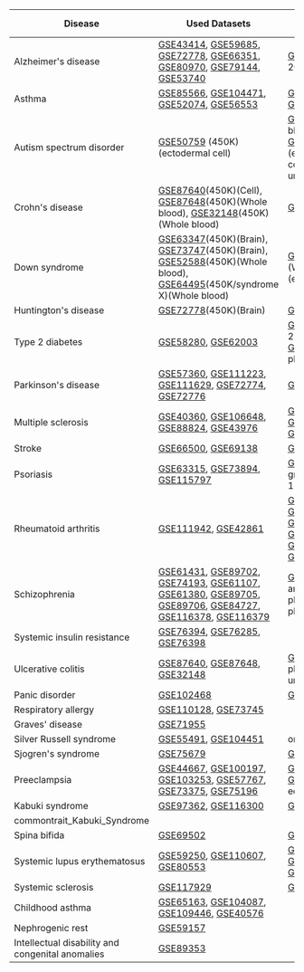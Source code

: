 | Disease | Used Datasets | External Datasets | Train Datasets |Test Datasets | Validation Datasets | Priority(1-3) | Filename |
|---------|--------------|--------------|---------|--------------|--------------|---|---|
| Alzheimer's disease                        | [GSE43414](https://www.ncbi.nlm.nih.gov/geo/query/acc.cgi?acc=GSE43414), [GSE59685](https://www.ncbi.nlm.nih.gov/geo/query/acc.cgi?acc=GSE59685), [GSE72778](https://www.ncbi.nlm.nih.gov/geo/query/acc.cgi?acc=GSE72778), [GSE66351](https://www.ncbi.nlm.nih.gov/geo/query/acc.cgi?acc=GSE66351), [GSE80970](https://www.ncbi.nlm.nih.gov/geo/query/acc.cgi?acc=GSE80970), [GSE79144](https://www.ncbi.nlm.nih.gov/geo/query/acc.cgi?acc=GSE79144), [GSE53740](https://www.ncbi.nlm.nih.gov/geo/query/acc.cgi?acc=GSE53740) | [GSE208623](https://www.ncbi.nlm.nih.gov/geo/query/acc.cgi?acc=GSE208623), [GSE153712](https://www.ncbi.nlm.nih.gov/geo/query/acc.cgi?acc=GSE153712), [GSE125895](https://www.ncbi.nlm.nih.gov/geo/query/acc.cgi?acc=GSE125895)(450k), [GSE45776](https://www.ncbi.nlm.nih.gov/geo/query/acc.cgi?acc=GSE45776)(27k), [GSE57361](https://www.ncbi.nlm.nih.gov/geo/query/acc.cgi?acc=GSE57361)(450k and 2000) |GSE66351|GSE80970|GSE208623| 3| commontrait_AD |
| Asthma                                      | [GSE85566](https://www.ncbi.nlm.nih.gov/geo/query/acc.cgi?acc=GSE85566), [GSE104471](https://www.ncbi.nlm.nih.gov/geo/query/acc.cgi?acc=GSE104471), [GSE52074](https://www.ncbi.nlm.nih.gov/geo/query/acc.cgi?acc=GSE52074), [GSE56553](https://www.ncbi.nlm.nih.gov/geo/query/acc.cgi?acc=GSE56553) |  [GSE210843](https://www.ncbi.nlm.nih.gov/geo/query/acc.cgi?acc=GSE210843)(450K and others), [GSE157651](https://www.ncbi.nlm.nih.gov/geo/query/acc.cgi?acc=GSE157651) (450K), [GSE85228](https://www.ncbi.nlm.nih.gov/geo/query/acc.cgi?acc=GSE85228)(Other platform), [GSE40736](https://www.ncbi.nlm.nih.gov/geo/query/acc.cgi?acc=GSE40736)(450K)                                                                                                                 |GSE85566 GSE104471 |GSE85566 GSE104471  |GSE52074 |3|commontrait_Asthma|
| Autism spectrum disorder                   | [GSE50759](https://www.ncbi.nlm.nih.gov/geo/query/acc.cgi?acc=GSE50759) (450K)(ectodermal cell)                                | [GSE164563](https://www.ncbi.nlm.nih.gov/geo/query/acc.cgi?acc=GSE164563)(450K)(Whole blood), [GSE99935](https://www.ncbi.nlm.nih.gov/geo/query/acc.cgi?acc=GSE99935)(Other platform), [GSE131706](https://www.ncbi.nlm.nih.gov/geo/query/acc.cgi?acc=GSE131706)(450K)(Whole blood), [GSE109905](https://www.ncbi.nlm.nih.gov/geo/query/acc.cgi?acc=GSE109905)(450K)(Whole blood), [GSE119981](https://www.ncbi.nlm.nih.gov/geo/query/acc.cgi?acc=GSE119981)(Hiseq 2000 and other), [GSE108785](https://www.ncbi.nlm.nih.gov/geo/query/acc.cgi?acc=GSE108785)(450K)(Whole blood), [GSE67615](https://www.ncbi.nlm.nih.gov/geo/query/acc.cgi?acc=GSE67615)(Hiseq 2000), [GSE109042](https://www.ncbi.nlm.nih.gov/geo/query/acc.cgi?acc=GSE109042)(450K / FASD)(epithelial cells), [GSE80261](https://www.ncbi.nlm.nih.gov/geo/query/acc.cgi?acc=GSE80261)(450K / FASD)(epithelial cells), [GSE53924](https://www.ncbi.nlm.nih.gov/geo/query/acc.cgi?acc=GSE53924)(450K)(frontal cortex), [GSE53162](https://www.ncbi.nlm.nih.gov/geo/query/acc.cgi?acc=GSE53162)(450K / post mortem)(frontal cortex), [GSE27044](https://www.ncbi.nlm.nih.gov/geo/query/acc.cgi?acc=GSE27044)(27K / Seems uncurated), [GSE38608](https://www.ncbi.nlm.nih.gov/geo/query/acc.cgi?acc=GSE38608)(27K), [GSE21395](https://www.ncbi.nlm.nih.gov/geo/query/acc.cgi?acc=GSE21395)(Other platform / Unsure about quality)                                         |GSE109905 GSE164563 | GSE109905 GSE164563|GSE108785 GSE109042|3|
| Crohn's disease                            | [GSE87640](https://www.ncbi.nlm.nih.gov/geo/query/acc.cgi?acc=GSE87640)(450K)(Cell), [GSE87648](https://www.ncbi.nlm.nih.gov/geo/query/acc.cgi?acc=GSE87648)(450K)(Whole blood), [GSE32148](https://www.ncbi.nlm.nih.gov/geo/query/acc.cgi?acc=GSE32148)(450K)(Whole blood) | [GSE105798](https://www.ncbi.nlm.nih.gov/geo/query/acc.cgi?acc=GSE105798)(450K)(tissue), [GSE138311](https://www.ncbi.nlm.nih.gov/geo/query/acc.cgi?acc=GSE138311)(850K), [GSE81961](https://www.ncbi.nlm.nih.gov/geo/query/acc.cgi?acc=GSE81961)(450K)(Whole blood)                                      | | | |3|
| Down syndrome                              | [GSE63347](https://www.ncbi.nlm.nih.gov/geo/query/acc.cgi?acc=GSE63347)(450K)(Brain), [GSE73747](https://www.ncbi.nlm.nih.gov/geo/query/acc.cgi?acc=GSE73747)(450K)(Brain), [GSE52588](https://www.ncbi.nlm.nih.gov/geo/query/acc.cgi?acc=GSE52588)(450K)(Whole blood), [GSE64495](https://www.ncbi.nlm.nih.gov/geo/query/acc.cgi?acc=GSE64495)(450K/syndrome X)(Whole blood) | [GSE174555](https://www.ncbi.nlm.nih.gov/geo/query/acc.cgi?acc=GSE174555)(450K)(Whole blood), [GSE160637](https://www.ncbi.nlm.nih.gov/geo/query/acc.cgi?acc=GSE160637)(Other platform), [GSE107211](https://www.ncbi.nlm.nih.gov/geo/query/acc.cgi?acc=GSE107211)(450K)(Whole blood), [GSE74519](https://www.ncbi.nlm.nih.gov/geo/query/acc.cgi?acc=GSE74519)(450K)(Brain), [GSE74486](https://www.ncbi.nlm.nih.gov/geo/query/acc.cgi?acc=GSE74486)(450K)(Brain),[GSE50586](https://www.ncbi.nlm.nih.gov/geo/query/acc.cgi?acc=GSE50586)(450K)(epithelial cell), [GSE20872](https://www.ncbi.nlm.nih.gov/geo/query/acc.cgi?acc=GSE20872)(27K / With leukemia)(bone marrow), [GSE25395](https://www.ncbi.nlm.nih.gov/geo/query/acc.cgi?acc=GSE25395)(27K)(T cell)         | | | |3|
| Huntington's disease                       | [GSE72778](https://www.ncbi.nlm.nih.gov/geo/query/acc.cgi?acc=GSE72778)(450K)(Brain)                                 | [GSE147004](https://www.ncbi.nlm.nih.gov/geo/query/acc.cgi?acc=GSE147004)(450K)(Whole blood)| | | |3|
| Type 2 diabetes                            | [GSE58280](https://www.ncbi.nlm.nih.gov/geo/query/acc.cgi?acc=GSE58280), [GSE62003](https://www.ncbi.nlm.nih.gov/geo/query/acc.cgi?acc=GSE62003)                 | [GSE166652](https://www.ncbi.nlm.nih.gov/geo/query/acc.cgi?acc=GSE166652), [GSE186766](https://www.ncbi.nlm.nih.gov/geo/query/acc.cgi?acc=GSE186766)(Other indication), [GSE166787](https://www.ncbi.nlm.nih.gov/geo/query/acc.cgi?acc=GSE166787)(450K), [GSE139157](https://www.ncbi.nlm.nih.gov/geo/query/acc.cgi?acc=GSE139157)(Hiseq 2500), [GSE94729](https://www.ncbi.nlm.nih.gov/geo/query/acc.cgi?acc=GSE94729)(Hiseq 2500), [GSE121820](https://www.ncbi.nlm.nih.gov/geo/query/acc.cgi?acc=GSE121820)(Other platform), [GSE103657](https://www.ncbi.nlm.nih.gov/geo/query/acc.cgi?acc=GSE103657)(450K), [GSE65057](https://www.ncbi.nlm.nih.gov/geo/query/acc.cgi?acc=GSE65057)(450k), [GSE57484](https://www.ncbi.nlm.nih.gov/geo/query/acc.cgi?acc=GSE57484)(27K), [GSE38291](https://www.ncbi.nlm.nih.gov/geo/query/acc.cgi?acc=GSE38291)(27K), [GSE21232](https://www.ncbi.nlm.nih.gov/geo/query/acc.cgi?acc=GSE21232)(27K), [GSE33032](https://www.ncbi.nlm.nih.gov/geo/query/acc.cgi?acc=GSE33032)(Other platform), [GSE17727](https://www.ncbi.nlm.nih.gov/geo/query/acc.cgi?acc=GSE17727)(Other platform)                                         |  | | |3|   
| Parkinson's disease                        | [GSE57360](https://www.ncbi.nlm.nih.gov/geo/query/acc.cgi?acc=GSE57360), [GSE111223](https://www.ncbi.nlm.nih.gov/geo/query/acc.cgi?acc=GSE111223), [GSE111629](https://www.ncbi.nlm.nih.gov/geo/query/acc.cgi?acc=GSE111629), [GSE72774](https://www.ncbi.nlm.nih.gov/geo/query/acc.cgi?acc=GSE72774), [GSE72776](https://www.ncbi.nlm.nih.gov/geo/query/acc.cgi?acc=GSE72776) | [GSE195834](https://www.ncbi.nlm.nih.gov/geo/query/acc.cgi?acc=GSE195834), [GSE122244](https://www.ncbi.nlm.nih.gov/geo/query/acc.cgi?acc=GSE122244)(850K), [GSE165083](https://www.ncbi.nlm.nih.gov/geo/query/acc.cgi?acc=GSE165083)(450K and other)                                         | | | |3|
| Multiple sclerosis                         | [GSE40360](https://www.ncbi.nlm.nih.gov/geo/query/acc.cgi?acc=GSE40360), [GSE106648](https://www.ncbi.nlm.nih.gov/geo/query/acc.cgi?acc=GSE106648), [GSE88824](https://www.ncbi.nlm.nih.gov/geo/query/acc.cgi?acc=GSE88824), [GSE43976](https://www.ncbi.nlm.nih.gov/geo/query/acc.cgi?acc=GSE43976) | [GSE189258](https://www.ncbi.nlm.nih.gov/geo/query/acc.cgi?acc=GSE189258) , [GSE235106](https://www.ncbi.nlm.nih.gov/geo/query/acc.cgi?acc=GSE235106)(Other platform), [GSE166207](https://www.ncbi.nlm.nih.gov/geo/query/acc.cgi?acc=GSE166207)(Methylation Epic), [GSE173787](https://www.ncbi.nlm.nih.gov/geo/query/acc.cgi?acc=GSE173787)(Novaseq 6K), [GSE149562](https://www.ncbi.nlm.nih.gov/geo/query/acc.cgi?acc=GSE149562)(Other platform), [GSE130030](https://www.ncbi.nlm.nih.gov/geo/query/acc.cgi?acc=GSE130030)(450K), [GSE130029](https://www.ncbi.nlm.nih.gov/geo/query/acc.cgi?acc=GSE130029)(450K), [GSE101658](https://www.ncbi.nlm.nih.gov/geo/query/acc.cgi?acc=GSE101658)(450K)                                        | | | |3|
| Stroke                                      | [GSE66500](https://www.ncbi.nlm.nih.gov/geo/query/acc.cgi?acc=GSE66500), [GSE69138](https://www.ncbi.nlm.nih.gov/geo/query/acc.cgi?acc=GSE69138)                 | [GSE203399](https://www.ncbi.nlm.nih.gov/geo/query/acc.cgi?acc=GSE203399)                                         |  | | |3|   
| Psoriasis                                  | [GSE63315](https://www.ncbi.nlm.nih.gov/geo/query/acc.cgi?acc=GSE63315), [GSE73894](https://www.ncbi.nlm.nih.gov/geo/query/acc.cgi?acc=GSE73894), [GSE115797](https://www.ncbi.nlm.nih.gov/geo/query/acc.cgi?acc=GSE115797) | [GSE236695](https://www.ncbi.nlm.nih.gov/geo/query/acc.cgi?acc=GSE236695)(Epic), [GSE236694](https://www.ncbi.nlm.nih.gov/geo/query/acc.cgi?acc=GSE236694)(Epic / Multiple groups), [GSE200376](https://www.ncbi.nlm.nih.gov/geo/query/acc.cgi?acc=GSE200376)(850K / Multiple groups), [GSE186713](https://www.ncbi.nlm.nih.gov/geo/query/acc.cgi?acc=GSE186713)(850K), [GSE184500](https://www.ncbi.nlm.nih.gov/geo/query/acc.cgi?acc=GSE184500)(EPIC), [GSE151278](https://www.ncbi.nlm.nih.gov/geo/query/acc.cgi?acc=GSE151278)(450K), [GSE103038](https://www.ncbi.nlm.nih.gov/geo/query/acc.cgi?acc=GSE103038)(Hiseq 1500), [GSE31835](https://www.ncbi.nlm.nih.gov/geo/query/acc.cgi?acc=GSE31835)(27k)                                                                     | | | |3|
| Rheumatoid arthritis                       | [GSE111942](https://www.ncbi.nlm.nih.gov/geo/query/acc.cgi?acc=GSE111942), [GSE42861](https://www.ncbi.nlm.nih.gov/geo/query/acc.cgi?acc=GSE42861)                 | [GSE228104](https://www.ncbi.nlm.nih.gov/geo/query/acc.cgi?acc=GSE228104)(850K / post treatment), [GSE176168](https://www.ncbi.nlm.nih.gov/geo/query/acc.cgi?acc=GSE176168)(850K / post treatment), [GSE186179](https://www.ncbi.nlm.nih.gov/geo/query/acc.cgi?acc=GSE186179)(Hiseq 2500), [GSE188509](https://www.ncbi.nlm.nih.gov/geo/query/acc.cgi?acc=GSE188509)(Hiseq 2500 & 3000 / Post Methotrexate), [GSE175364](https://www.ncbi.nlm.nih.gov/geo/query/acc.cgi?acc=GSE175364)(450K), [GSE164468](https://www.ncbi.nlm.nih.gov/geo/query/acc.cgi?acc=GSE164468)(EPIC), [GSE138747](https://www.ncbi.nlm.nih.gov/geo/query/acc.cgi?acc=GSE138747)(4K EPIC / Used for ML prediction), [GSE121192](https://www.ncbi.nlm.nih.gov/geo/query/acc.cgi?acc=GSE121192)(450K), [GSE135770](https://www.ncbi.nlm.nih.gov/geo/query/acc.cgi?acc=GSE135770)(2500 & 3000), [GSE137634](https://www.ncbi.nlm.nih.gov/geo/query/acc.cgi?acc=GSE137634)(EPIC), [GSE137594](https://www.ncbi.nlm.nih.gov/geo/query/acc.cgi?acc=GSE137594)(EPIC), [GSE137593](https://www.ncbi.nlm.nih.gov/geo/query/acc.cgi?acc=GSE137593)(EPIC), [GSE131989](https://www.ncbi.nlm.nih.gov/geo/query/acc.cgi?acc=GSE131989)(450K), [GSE71841](https://www.ncbi.nlm.nih.gov/geo/query/acc.cgi?acc=GSE71841)(450K), [GSE87095](https://www.ncbi.nlm.nih.gov/geo/query/acc.cgi?acc=GSE87095)(450K), [GSE80071](https://www.ncbi.nlm.nih.gov/geo/query/acc.cgi?acc=GSE80071)(450K), [GSE46650](https://www.ncbi.nlm.nih.gov/geo/query/acc.cgi?acc=GSE46650)(450K), [GSE19033](https://www.ncbi.nlm.nih.gov/geo/query/acc.cgi?acc=GSE19033)(Other platform / Multiple conditions)| | | |3|   
| Schizophrenia                              | [GSE61431](https://www.ncbi.nlm.nih.gov/geo/query/acc.cgi?acc=GSE61431), [GSE89702](https://www.ncbi.nlm.nih.gov/geo/query/acc.cgi?acc=GSE89702), [GSE74193](https://www.ncbi.nlm.nih.gov/geo/query/acc.cgi?acc=GSE74193), [GSE61107](https://www.ncbi.nlm.nih.gov/geo/query/acc.cgi?acc=GSE61107), [GSE61380](https://www.ncbi.nlm.nih.gov/geo/query/acc.cgi?acc=GSE61380), [GSE89705](https://www.ncbi.nlm.nih.gov/geo/query/acc.cgi?acc=GSE89705), [GSE89706](https://www.ncbi.nlm.nih.gov/geo/query/acc.cgi?acc=GSE89706), [GSE84727](https://www.ncbi.nlm.nih.gov/geo/query/acc.cgi?acc=GSE84727), [GSE116378](https://www.ncbi.nlm.nih.gov/geo/query/acc.cgi?acc=GSE116378), [GSE116379](https://www.ncbi.nlm.nih.gov/geo/query/acc.cgi?acc=GSE116379) | [GSE152027](https://www.ncbi.nlm.nih.gov/geo/query/acc.cgi?acc=GSE152027),[GSE152026](https://www.ncbi.nlm.nih.gov/geo/query/acc.cgi?acc=GSE152026)(EPIC),[GSE147221](https://www.ncbi.nlm.nih.gov/geo/query/acc.cgi?acc=GSE147221)(450K),[GSE144910](https://www.ncbi.nlm.nih.gov/geo/query/acc.cgi?acc=GSE144910)(EPIC),[GSE108066](https://www.ncbi.nlm.nih.gov/geo/query/acc.cgi?acc=GSE108066)(250K and other),[GSE112525](https://www.ncbi.nlm.nih.gov/geo/query/acc.cgi?acc=GSE112525)(250K and other and bipolar disorder),[GSE50960](https://www.ncbi.nlm.nih.gov/geo/query/acc.cgi?acc=GSE50960)(Other platform),[GSE61862](https://www.ncbi.nlm.nih.gov/geo/query/acc.cgi?acc=GSE61862)(Interesting but other platform),[GSE38873](https://www.ncbi.nlm.nih.gov/geo/query/acc.cgi?acc=GSE38873)(27K),[GSE41169](https://www.ncbi.nlm.nih.gov/geo/query/acc.cgi?acc=GSE41169)(450K),[GSE41037](https://www.ncbi.nlm.nih.gov/geo/query/acc.cgi?acc=GSE41037)(27K) |   | | |3|   
| Systemic insulin resistance                | [GSE76394](https://www.ncbi.nlm.nih.gov/geo/query/acc.cgi?acc=GSE76394), [GSE76285](https://www.ncbi.nlm.nih.gov/geo/query/acc.cgi?acc=GSE76285), [GSE76398](https://www.ncbi.nlm.nih.gov/geo/query/acc.cgi?acc=GSE76398) |                                                                                                                   |  | | |2|   
| Ulcerative colitis                         | [GSE87640](https://www.ncbi.nlm.nih.gov/geo/query/acc.cgi?acc=GSE87640), [GSE87648](https://www.ncbi.nlm.nih.gov/geo/query/acc.cgi?acc=GSE87648), [GSE32148](https://www.ncbi.nlm.nih.gov/geo/query/acc.cgi?acc=GSE32148) | [GSE81211](https://www.ncbi.nlm.nih.gov/geo/query/acc.cgi?acc=GSE81211),[GSE185061](https://www.ncbi.nlm.nih.gov/geo/query/acc.cgi?acc=GSE185061)(EPIC),[GSE110534](https://www.ncbi.nlm.nih.gov/geo/query/acc.cgi?acc=GSE110534)(Other platform),[GSE87650](https://www.ncbi.nlm.nih.gov/geo/query/acc.cgi?acc=GSE87650)(450K),[GSE42921](https://www.ncbi.nlm.nih.gov/geo/query/acc.cgi?acc=GSE42921)(450K and Crohn),[GSE56298](https://www.ncbi.nlm.nih.gov/geo/query/acc.cgi?acc=GSE56298)(Platform unclear),[GSE32146](https://www.ncbi.nlm.nih.gov/geo/query/acc.cgi?acc=GSE32146)(450K and Crohn),[GSE32149](https://www.ncbi.nlm.nih.gov/geo/query/acc.cgi?acc=GSE32149)(450K and Crohn),[GSE27899](https://www.ncbi.nlm.nih.gov/geo/query/acc.cgi?acc=GSE27899)(27K)                                         |  | | |2|
| Panic disorder                              | [GSE102468](https://www.ncbi.nlm.nih.gov/geo/query/acc.cgi?acc=GSE102468)                               | [GSE201016](https://www.ncbi.nlm.nih.gov/geo/query/acc.cgi?acc=GSE201016)                                         |  | | |2|
| Respiratory allergy                        | [GSE110128](https://www.ncbi.nlm.nih.gov/geo/query/acc.cgi?acc=GSE110128), [GSE73745](https://www.ncbi.nlm.nih.gov/geo/query/acc.cgi?acc=GSE73745)                 |          | | | |2|      
| Graves' disease                            | [GSE71955](https://www.ncbi.nlm.nih.gov/geo/query/acc.cgi?acc=GSE71955)                                 |                                                                                                                   | | | | 2||                                                                                            |
| Silver Russell syndrome       | [GSE55491](https://www.ncbi.nlm.nih.gov/geo/query/acc.cgi?acc=GSE55491), [GSE104451](https://www.ncbi.nlm.nih.gov/geo/query/acc.cgi?acc=GSE104451) | only one 850k array [GSE237503](https://www.ncbi.nlm.nih.gov/geo/query/acc.cgi?acc=GSE237503) |   | | |1|   
| Sjogren's syndrome            | [GSE75679](https://www.ncbi.nlm.nih.gov/geo/query/acc.cgi?acc=GSE75679) | [GSE146116](https://www.ncbi.nlm.nih.gov/geo/query/acc.cgi?acc=GSE146116)(850K) |   | | |1|  
| Preeclampsia                  | [GSE44667](https://www.ncbi.nlm.nih.gov/geo/query/acc.cgi?acc=GSE44667), [GSE100197](https://www.ncbi.nlm.nih.gov/geo/query/acc.cgi?acc=GSE100197), [GSE103253](https://www.ncbi.nlm.nih.gov/geo/query/acc.cgi?acc=GSE103253), [GSE57767](https://www.ncbi.nlm.nih.gov/geo/query/acc.cgi?acc=GSE57767), [GSE73375](https://www.ncbi.nlm.nih.gov/geo/query/acc.cgi?acc=GSE73375), [GSE75196](https://www.ncbi.nlm.nih.gov/geo/query/acc.cgi?acc=GSE75196) | [GSE245779](https://www.ncbi.nlm.nih.gov/geo/query/acc.cgi?acc=GSE245779), [GSE154378](https://www.ncbi.nlm.nih.gov/geo/query/acc.cgi?acc=GSE154378)(4k / Pregnancy Adverse Outcomes), [GSE98224](https://www.ncbi.nlm.nih.gov/geo/query/acc.cgi?acc=GSE98224)(450K), [GSE73377](https://www.ncbi.nlm.nih.gov/geo/query/acc.cgi?acc=GSE73377)(450K), [GSE59274](https://www.ncbi.nlm.nih.gov/geo/query/acc.cgi?acc=GSE59274)(27K), [GSE49343](https://www.ncbi.nlm.nih.gov/geo/query/acc.cgi?acc=GSE49343)(450K / Overlapping trisomy 16 and Pre eclampsia), [GSE44712](https://www.ncbi.nlm.nih.gov/geo/query/acc.cgi?acc=GSE44712)(450K) |  | | |1|
| Kabuki syndrome               | [GSE97362](https://www.ncbi.nlm.nih.gov/geo/query/acc.cgi?acc=GSE97362), [GSE116300](https://www.ncbi.nlm.nih.gov/geo/query/acc.cgi?acc=GSE116300) | [GSE218186](https://www.ncbi.nlm.nih.gov/geo/query/acc.cgi?acc=GSE218186) | [GSE97362](https://www.ncbi.nlm.nih.gov/geo/query/acc.cgi?acc=GSE97362) | [GSE97362](https://www.ncbi.nlm.nih.gov/geo/query/acc.cgi?acc=GSE97362) | [GSE116300](https://www.ncbi.nlm.nih.gov/geo/query/acc.cgi?acc=GSE116300) |GSE97362 | GSE116300|GSE218186 |1|  
commontrait_Kabuki_Syndrome |
| Spina bifida                    | [GSE69502](https://www.ncbi.nlm.nih.gov/geo/query/acc.cgi?acc=GSE69502)                  | [GSE81846](https://www.ncbi.nlm.nih.gov/geo/query/acc.cgi?acc=GSE81846) |  | | |1|   
| Systemic lupus erythematosus    | [GSE59250](https://www.ncbi.nlm.nih.gov/geo/query/acc.cgi?acc=GSE59250), [GSE110607](https://www.ncbi.nlm.nih.gov/geo/query/acc.cgi?acc=GSE110607), [GSE80553](https://www.ncbi.nlm.nih.gov/geo/query/acc.cgi?acc=GSE80553) | [GSE76056](https://www.ncbi.nlm.nih.gov/geo/query/acc.cgi?acc=GSE76056) , [GSE207861](https://www.ncbi.nlm.nih.gov/geo/query/acc.cgi?acc=GSE207861)(EPIC), [GSE179801](https://www.ncbi.nlm.nih.gov/geo/query/acc.cgi?acc=GSE179801)(EPIC), [GSE161476](https://www.ncbi.nlm.nih.gov/geo/query/acc.cgi?acc=GSE161476)(EPIC), [GSE96879](https://www.ncbi.nlm.nih.gov/geo/query/acc.cgi?acc=GSE96879)(450K), [GSE118255](https://www.ncbi.nlm.nih.gov/geo/query/acc.cgi?acc=GSE118255)(2500 / ), [GSE118144](https://www.ncbi.nlm.nih.gov/geo/query/acc.cgi?acc=GSE118144)(EPIC), [GSE57869](https://www.ncbi.nlm.nih.gov/geo/query/acc.cgi?acc=GSE57869)(27K), [GSE82221](https://www.ncbi.nlm.nih.gov/geo/query/acc.cgi?acc=GSE82221)(450K), [GSE27895](https://www.ncbi.nlm.nih.gov/geo/query/acc.cgi?acc=GSE27895)(27K) |  | | |1|   
| Systemic sclerosis              | [GSE117929](https://www.ncbi.nlm.nih.gov/geo/query/acc.cgi?acc=GSE117929)                | [GSE196007](https://www.ncbi.nlm.nih.gov/geo/query/acc.cgi?acc=GSE196007)(EPIC), [GSE175379](https://www.ncbi.nlm.nih.gov/geo/query/acc.cgi?acc=GSE175379)(EPIC), [GSE150592](https://www.ncbi.nlm.nih.gov/geo/query/acc.cgi?acc=GSE150592)(250K), [GSE117931](https://www.ncbi.nlm.nih.gov/geo/query/acc.cgi?acc=GSE117931)(450K)|                                                           |  | | |1|   
| Childhood asthma                           | [GSE65163](https://www.ncbi.nlm.nih.gov/geo/query/acc.cgi?acc=GSE65163), [GSE104087](https://www.ncbi.nlm.nih.gov/geo/query/acc.cgi?acc=GSE104087), [GSE109446](https://www.ncbi.nlm.nih.gov/geo/query/acc.cgi?acc=GSE109446), [GSE40576](https://www.ncbi.nlm.nih.gov/geo/query/acc.cgi?acc=GSE40576) |                                                                                                                   | | | |1|
| Nephrogenic rest                           | [GSE59157](https://www.ncbi.nlm.nih.gov/geo/query/acc.cgi?acc=GSE59157)                                 |                                                                                                                   |  | | |1|
| Intellectual disability and congenital anomalies | [GSE89353](https://www.ncbi.nlm.nih.gov/geo/query/acc.cgi?acc=GSE89353)                               |                                                                                                                   | | | |1|








